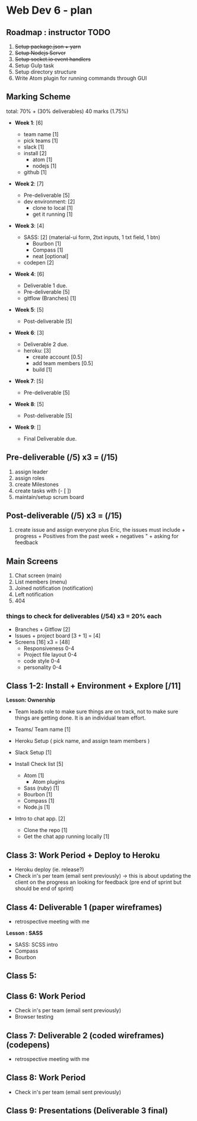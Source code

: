 # Web Dev 6 - plan

## Roadmap : instructor TODO

1. ~~Setup package.json + yarn~~
1. ~~Setup Nodejs Server~~
1. ~~Setup socket.io event handlers~~
1. Setup Gulp task
1. Setup directory structure
1. Write Atom plugin for running commands through GUI


## Marking Scheme

total: 70% + (30% deliverables)
40 marks (1.75%)

+ __Week 1__: [6]
  + team name [1]
  + pick teams [1]
  + slack [1]
  + install [2]
    + atom [1]
    + nodejs [1]
  + github [1]

+ __Week 2__: [7]
  + Pre-deliverable [5]
  + dev environment: [2]
    + clone to local [1]
    + get it running [1]

+ __Week 3__: [4]
  + SASS: [2] (material-ui form, 2txt inputs, 1 txt field, 1 btn)
    + Bourbon [1]
    + Compass [1]
    + neat [optional]
  + codepen [2]

+ __Week 4__: [6]
  + Deliverable 1 due.
  + Pre-deliverable [5]
  + gitflow (Branches) [1]

+ __Week 5__: [5]
  + Post-deliverable [5]

+ __Week 6__: [3]
  + Deliverable 2 due.
  + heroku: [3]
    + create account [0.5]
    + add team members [0.5]
    + build [1]

+ __Week 7__: [5]
  + Pre-deliverable [5]

+ __Week 8__: [5]
  + Post-deliverable [5]

+ __Week 9__: []
  + Final Deliverable due.


## Pre-deliverable (/5) x3 = (/15)

  1. assign leader
  1. assign roles
  1. create Milestones
  1. create tasks with (- [ ])
  1. maintain/setup scrum board

## Post-deliverable (/5) x3 = (/15)

  1. create issue and assign everyone plus Eric, the issues must include
    + progress
    + Positives from the past week
    + negatives "
    + asking for feedback

## Main Screens

  1. Chat screen (main)
  2. List members (menu)
  3. Joined notification (notification)
  4. Left notification
  5. 404

### things to check for deliverables (/54) x3 = 20% each

  + Branches + Gitflow [2]
  + Issues + project board [3 + 1] = [4]
  + Screens [16] x3 = [48]
    + Responsiveness 0-4
    + Project file layout 0-4
    + code style 0-4
    + personality 0-4



## Class 1-2: Install + Environment + Explore [/11]

  __Lesson: Ownership__

  + Team leads role to make sure things are on track, not to make sure things are getting done. It is an individual team effort.

  + Teams/ Team name [1]
  + Heroku Setup ( pick name, and assign team members )
  + Slack Setup [1]
  + Install Check list [5]
    + Atom [1]
      + Atom plugins
    + Sass (ruby) [1]
    + Bourbon [1]
    + Compass [1]
    + Node.js [1]
  + Intro to chat app. [2]
    + Clone the repo [1]
    + Get the chat app running locally [1]

## Class 3: Work Period + Deploy to Heroku

  + Heroku deploy (ie. release?)
  + Check in's per team (email sent previously) -> this is about updating the client on the progress an looking for feedback (pre end of sprint but should be end of sprint)

## Class 4: Deliverable 1 (paper wireframes)

  + retrospective meeting with me

  __Lesson : SASS__

  + SASS: SCSS intro
  + Compass
  + Bourbon

## Class 5:

## Class 6: Work Period

  + Check in's per team (email sent previously)
  + Browser testing

## Class 7: Deliverable 2 (coded wireframes) (codepens)

  + retrospective meeting with me

## Class 8: Work Period

  + Check in's per team (email sent previously)

## Class 9: Presentations (Deliverable 3 final)
